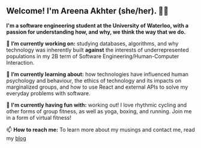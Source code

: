 ## Welcome! I'm Areena Akhter (she/her). :woman_technologist:
**I'm a software engineering student at the University of Waterloo, with a passion for understanding how, and why, we think the way that we do.**

🔭 **I’m currently working on:** studying databases, algorithms, and why technology was inherently built **against** the interests of underrepresented populations in my 2B term of Software Engineering/Human-Computer Interaction.

🌱 **I’m currently learning about:** how technologies have influenced human psychology and behaviour, the ethics of technology and its impacts on marginalized groups, and how to use React and external APIs to solve my everyday problems with software.

👯 **I'm currently having fun with:** working out! I love rhythmic cycling and other forms of group fitness, as well as yoga, boxing, and running. Join me in a form of virtual fitness!

📫 **How to reach me:** To learn more about my musings and contact me, read my [blog](areenaakhter.medium.com)

